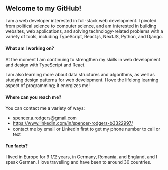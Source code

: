 ## Welcome to my GitHub!

I am a web developer interested in full-stack web development. I pivoted from political science to computer science, and am interested in building websites, web applications, and solving technology-related problems with a variety of tools, including TypeScript, React.js, NextJS, Python, and Django. 

#### What am I working on? 

At the moment I am continuing to strengthen my skills in web development and design with TypeScript and React.

I am also learning more about data structures and algorithms, as well as studying design patterns for web development. I love the lifelong learning aspect of programming; it energizes me!

#### Where can you reach me?

You can contact me a variety of ways: 
- spencer.a.rodgers@gmail.com
- https://www.linkedin.com/in/spencer-rodgers-b3322997/
- contact me by email or LinkedIn first to get my phone number to call or text

#### Fun facts?

I lived in Europe for 9 1/2 years, in Germany, Romania, and England, and I speak German. I love travelling and have been to around 30 countries. 
<!--
**SpencePro/SpencePro** is a ✨ _special_ ✨ repository because its `README.md` (this file) appears on your GitHub profile.

Here are some ideas to get you started:

- 🔭 I’m currently working on ...
- 🌱 I’m currently learning ...
- 👯 I’m looking to collaborate on ...
- 🤔 I’m looking for help with ...
- 💬 Ask me about ...
- 📫 How to reach me: ...
- 😄 Pronouns: ...
- ⚡ Fun fact: ...
-->
